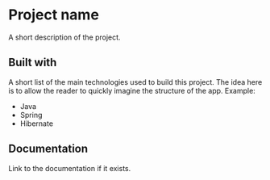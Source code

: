 # Project name

A short description of the project.

## Built with

A short list of the main technologies used to build this project. The idea here is to allow the reader to quickly imagine the structure of the app. Example:

- Java
- Spring
- Hibernate

## Documentation

Link to the documentation if it exists.
